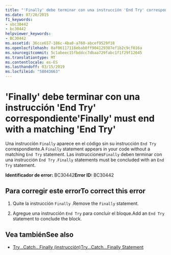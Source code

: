```yaml
---
title: "'Finally' debe terminar con una instrucción 'End Try' correspondiente"
ms.date: 07/20/2015
f1_keywords:
- vbc30442
- bc30442
helpviewer_keywords:
- BC30442
ms.assetid: 36cce657-186c-4ba0-a760-abcef9529f18
ms.openlocfilehash: 0af06117118ebab0ff904129387ef1b2c9cf016a
ms.sourcegitcommit: 5c1abeec15fbddcc7dbaa729fabc1f1f29f12045
ms.translationtype: MT
ms.contentlocale: es-ES
ms.lasthandoff: 03/15/2019
ms.locfileid: "58043663"
---
```

# <a name="finally-must-end-with-a-matching-end-try"></a><span data-ttu-id="ce17f-102">'Finally' debe terminar con una instrucción 'End Try' correspondiente</span><span class="sxs-lookup"><span data-stu-id="ce17f-102">'Finally' must end with a matching 'End Try'</span></span>
<span data-ttu-id="ce17f-103">Una instrucción `Finally` aparece en el código sin su instrucción `End Try` correspondiente.</span><span class="sxs-lookup"><span data-stu-id="ce17f-103">A `Finally` statement appears in your code without a matching `End Try` statement.</span></span> <span data-ttu-id="ce17f-104">Las instrucciones`Finally` deben terminar con una instrucción `End Try` .</span><span class="sxs-lookup"><span data-stu-id="ce17f-104">`Finally` statements must be concluded with an `End Try` statement.</span></span>  
  
 <span data-ttu-id="ce17f-105">**Identificador de error:** BC30442</span><span class="sxs-lookup"><span data-stu-id="ce17f-105">**Error ID:** BC30442</span></span>  
  
## <a name="to-correct-this-error"></a><span data-ttu-id="ce17f-106">Para corregir este error</span><span class="sxs-lookup"><span data-stu-id="ce17f-106">To correct this error</span></span>  
  
1.  <span data-ttu-id="ce17f-107">Quite la instrucción `Finally` .</span><span class="sxs-lookup"><span data-stu-id="ce17f-107">Remove the `Finally` statement.</span></span>  
  
2.  <span data-ttu-id="ce17f-108">Agregue una instrucción `End Try` para concluir el bloque.</span><span class="sxs-lookup"><span data-stu-id="ce17f-108">Add an `End Try` statement to conclude the block.</span></span>  
  
## <a name="see-also"></a><span data-ttu-id="ce17f-109">Vea también</span><span class="sxs-lookup"><span data-stu-id="ce17f-109">See also</span></span>

- [<span data-ttu-id="ce17f-110">Try...Catch...Finally (instrucción)</span><span class="sxs-lookup"><span data-stu-id="ce17f-110">Try...Catch...Finally Statement</span></span>](../../visual-basic/language-reference/statements/try-catch-finally-statement.md)
